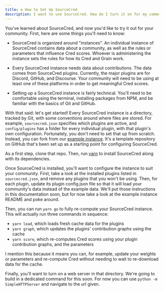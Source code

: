 ```yaml
---
title: ⚙️ How to Set Up SourceCred
description: I want to use SourceCred. How do I turn it on for my community?
---
```

You've learned about SourceCred, and now you'd like to try it out for your community. First, here are some things you'll need to know:

- SourceCred is organized around "instances". An individual instance of SourceCred contains data about a community, as well as the rules or parameters that influence Cred scores. Whoever is administering the instance sets the rules for how its Cred and Grain work.

- Every SourceCred instance needs data about contributions. The data comes from SourceCred plugins. Currently, the major plugins are for Discord, GitHub, and Discourse. Your community will need to be using at least one of these platforms in order to get meaningful Cred scores.

- Setting up a SourceCred instance is fairly technical. You'll need to be comfortable using the terminal, installing packages from NPM, and be familiar with the basics of Git and GitHub.



With that said: let's get started! Every SourceCred instance is a directory, tracked by Git, with some conventions around where files are stored. For example, `sourcecred.json` specifies which plugins are active, and `config/plugins` has a folder for every individual plugin, with that plugin's own configuration. Fortunately, you don't need to set that up from scratch. Instead, you can fork from our [example instance]. It's a template repository on GitHub that's been set up as a starting point for configuring SourceCred.

[example instance]: https://github.com/sourcecred/example-instance

As a first step, clone that repo. Then, run [yarn](https://classic.yarnpkg.com/lang/en/) to install SourceCred along with its dependencies.

Once SourceCred is installed, you'll want to configure the instance to suit your community. First, take a look at the installed plugins listed in `sourcecred.json`, and remove any plugins that you won't be using. Then, for each plugin, update its plugin config.json file so that it will load your community's data instead of the example data. We'll put those instructions in this documentation soon, but for now take a look at the example instance README and poke around.

Then, you can run `yarn go` to fully re-compute your SourceCred instance. This will actually run three commands in sequence:

- `yarn load`, which loads fresh cache data for the plugins
- `yarn graph`, which updates the plugins' contribution graphs using the cache
- `yarn score`, which re-computes Cred scores using your plugin contribution graphs, and the parameters

I mention this because it means you can, for example, update your weights or parameters and re-compute Cred without needing to wait to re-download data for the cache.

Finally, you'll want to turn on a web server in that directory. We're going to build in a dedicated command for this soon. For now you can use `python -m SimpleHTTPServer` and navigate to the url given.
